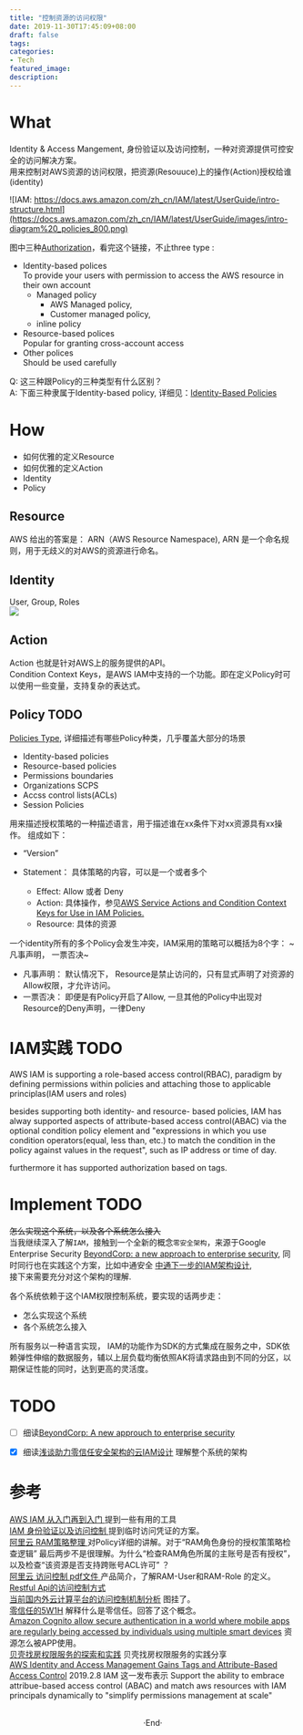 ```yaml
---
title: "控制资源的访问权限"
date: 2019-11-30T17:45:09+08:00
draft: false
tags: 
categories: 
- Tech
featured_image: 
description: 
--- 
```


# What 
Identity & Access Mangement, 身份验证以及访问控制，一种对资源提供可控安全的访问解决方案。  
用来控制对AWS资源的访问权限，把资源(Resouuce)上的操作(Action)授权给谁(identity)

![IAM: https://docs.aws.amazon.com/zh_cn/IAM/latest/UserGuide/intro-structure.html](https://docs.aws.amazon.com/zh_cn/IAM/latest/UserGuide/images/intro-diagram%20_policies_800.png) 

图中三种[Authorization](https://docs.aws.amazon.com/IAM/latest/UserGuide/access_policies.html)，看完这个链接，不止three type :  

- Identity-based polices   
    To provide your users with permission to access the AWS resource in their own account   
    - Managed policy
      - AWS Managed policy, 
      - Customer managed policy, 
    - inline policy   
- Resource-based polices  
    Popular for granting cross-account access   
- Other polices  
    Should be used carefully

Q: 这三种跟Policy的三种类型有什么区别？  
A: 下面三种隶属于Identity-based policy, 详细见：[Identity-Based Policies](https://docs.aws.amazon.com/IAM/latest/UserGuide/access_policies.html)   
# How 

- 如何优雅的定义Resource
- 如何优雅的定义Action
- Identity
- Policy

## Resource 
AWS 给出的答案是： ARN（AWS Resource Namespace), ARN 是一个命名规则，用于无歧义的对AWS的资源进行命名。 

## Identity 
User, Group, Roles  
![](https://hyvi.github.io/blog-images/20191130/IAM-Identity.webp)  

## Action 
Action 也就是针对AWS上的服务提供的API。   
Condition Context Keys，是AWS IAM中支持的一个功能。即在定义Policy时可以使用一些变量，支持复杂的表达式。   

## Policy  TODO
[Policies Type](https://docs.aws.amazon.com/IAM/latest/UserGuide/access_policies.html), 详细描述有哪些Policy种类，几乎覆盖大部分的场景   
- Identity-based policies  
- Resource-based policies  
- Permissions boundaries  
- Organizations SCPS  
- Accss control lists(ACLs)  
- Session Policies   

用来描述授权策略的一种描述语言，用于描述谁在xx条件下对xx资源具有xx操作。  组成如下： 

- “Version” 
- Statement： 具体策略的内容，可以是一个或者多个

  - Effect: Allow 或者 Deny
  - Action: 具体操作，参见[AWS Service Actions and Condition Context Keys for Use in IAM Policies.](http://docs.aws.amazon.com/IAM/latest/UserGuide/reference_policies_actionsconditions.html)   
  - Resource: 具体的资源


一个identity所有的多个Policy会发生冲突，IAM采用的策略可以概括为8个字： ~凡事声明， 一票否决~  

- 凡事声明： 默认情况下， Resource是禁止访问的，只有显式声明了对资源的Allow权限，才允许访问。 
- 一票否决： 即便是有Policy开启了Allow, 一旦其他的Policy中出现对Resource的Deny声明，一律Deny   

# IAM实践 TODO 

AWS IAM is supporting a role-based access control(RBAC), paradigm by defining permissions within policies and attaching those to applicable principlas(IAM users and roles)   

besides supporting both identity- and resource- based policies, IAM has alway supported aspects of attribute-based access control(ABAC) via the optional condition policy element and "expressions in which you use condition operators(equal, less than, etc.) to match the condition in the policy against values in the request", such as IP address or time of day.   

furthermore it has supported authorization based on tags. 

# Implement  TODO
~~怎么实现这个系统，以及各个系统怎么接入~~  
当我继续深入了解`IAM`，接触到一个全新的概念`零安全架构`，来源于Google Enterprise Security [BeyondCorp: a new approach to enterprise security](https://cloud.google.com/beyondcorp/#researchPapers),  同时同行也在实践这个方案，比如中通安全 [中通下一步的IAM架构设计](https://www.secrss.com/articles/6752),  
接下来需要充分对这个架构的理解.

各个系统依赖于这个IAM权限控制系统，要实现的话两步走：   

- 怎么实现这个系统
- 各个系统怎么接入  

所有服务以一种语言实现， IAM的功能作为SDK的方式集成在服务之中，SDK依赖弹性伸缩的数据服务，辅以上层负载均衡依照AK将请求路由到不同的分区，以期保证性能的同时，达到更高的灵活度。   




# TODO 

- [ ] 细读[BeyondCorp: A new approuch to enterprise security](https://cloud.google.com/beyondcorp/)  
- [x] 细读[浅谈助力零信任安全架构的云IAM设计](https://www.secrss.com/articles/6752) 理解整个系统的架构


# 参考 
[ AWS IAM 从入门再到入门 ](https://www.jianshu.com/p/f59745ae7fad)  提到一些有用的工具    
[ IAM 身份验证以及访问控制 ](https://segmentfault.com/a/1190000013437169)  提到临时访问凭证的方案。  
[ 阿里云 RAM策略整理 ](https://yq.aliyun.com/articles/67180) 对Policy详细的讲解。对于“RAM角色身份的授权策策略检查逻辑” 最后两步不是很理解。为什么“检查RAM角色所属的主账号是否有授权”， 以及检查“该资源是否支持跨账号ACL许可” ？   
[ 阿里云 访问控制 pdf文件 ](http://docs-aliyun.cn-hangzhou.oss.aliyun-inc.com/pdf/ram-intro-cn-zh-2016-09-26.pdf) 产品简介，了解RAM-User和RAM-Role 的定义。  
[ Restful Api的访问控制方式](https://blog.csdn.net/bob_dadoudou/article/details/24718653?utm_source=tuicool&utm_medium=referral)   
[ 当前国内外云计算平台的访问控制机制分析](https://www.geek-share.com/detail/2664431666.html)   图挂了。    
[零信任的5W1H](https://www.aqniu.com/learn/37733.html) 解释什么是零信任。回答了这个概念。  
[Amazon Cognito allow secure authentication in a world where mobile apps are regularly being accessed by individuals using multiple smart devices]( https://cloudacademy.com/blog/amazon-cognito-manage-mobile-data/ ) 资源怎么被APP使用。  
[贝壳找房权限服务的探索和实践](https://juejin.im/entry/5af3b1dcf265da0b7f449041) 贝壳找房权限服务的实践分享   
[AWS Identity and Access Management Gains Tags and Attribute-Based Access Control](https://www.infoq.com/news/2019/02/iam-tags-attribute-based-access/)  2019.2.8 IAM 这一发布表示 Support the ability to embrace attribue-based access control (ABAC) and match aws resources with IAM principals dynamically to "simplify permissions management at scale"    



<br>

<center>  ·End·  </center>
